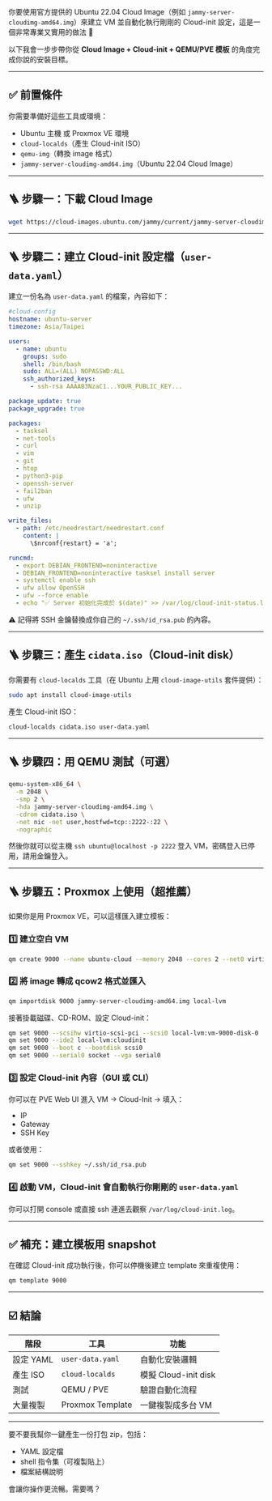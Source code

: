 你要使用官方提供的 Ubuntu 22.04 Cloud Image（例如 `jammy-server-cloudimg-amd64.img`）來建立 VM 並自動化執行剛剛的 Cloud-init 設定，這是一個非常專業又實用的做法 👏

以下我會一步步帶你從 **Cloud Image + Cloud-init + QEMU/PVE 模板** 的角度完成你說的安裝目標。

---

## ✅ 前置條件

你需要準備好這些工具或環境：

* Ubuntu 主機 或 Proxmox VE 環境
* `cloud-localds`（產生 Cloud-init ISO）
* `qemu-img`（轉換 image 格式）
* `jammy-server-cloudimg-amd64.img`（Ubuntu 22.04 Cloud Image）

---

## 🪜 步驟一：下載 Cloud Image

```bash
wget https://cloud-images.ubuntu.com/jammy/current/jammy-server-cloudimg-amd64.img
```

---

## 🪜 步驟二：建立 Cloud-init 設定檔（`user-data.yaml`）

建立一份名為 `user-data.yaml` 的檔案，內容如下：

```yaml
#cloud-config
hostname: ubuntu-server
timezone: Asia/Taipei

users:
  - name: ubuntu
    groups: sudo
    shell: /bin/bash
    sudo: ALL=(ALL) NOPASSWD:ALL
    ssh_authorized_keys:
      - ssh-rsa AAAAB3NzaC1...YOUR_PUBLIC_KEY...

package_update: true
package_upgrade: true

packages:
  - tasksel
  - net-tools
  - curl
  - vim
  - git
  - htop
  - python3-pip
  - openssh-server
  - fail2ban
  - ufw
  - unzip

write_files:
  - path: /etc/needrestart/needrestart.conf
    content: |
      \$nrconf{restart} = 'a';

runcmd:
  - export DEBIAN_FRONTEND=noninteractive
  - DEBIAN_FRONTEND=noninteractive tasksel install server
  - systemctl enable ssh
  - ufw allow OpenSSH
  - ufw --force enable
  - echo "✅ Server 初始化完成於 $(date)" >> /var/log/cloud-init-status.log
```

⚠️ 記得將 SSH 金鑰替換成你自己的 `~/.ssh/id_rsa.pub` 的內容。

---

## 🪜 步驟三：產生 `cidata.iso`（Cloud-init disk）

你需要有 `cloud-localds` 工具（在 Ubuntu 上用 `cloud-image-utils` 套件提供）：

```bash
sudo apt install cloud-image-utils
```

產生 Cloud-init ISO：

```bash
cloud-localds cidata.iso user-data.yaml
```

---

## 🪜 步驟四：用 QEMU 測試（可選）

```bash
qemu-system-x86_64 \
  -m 2048 \
  -smp 2 \
  -hda jammy-server-cloudimg-amd64.img \
  -cdrom cidata.iso \
  -net nic -net user,hostfwd=tcp::2222-:22 \
  -nographic
```

然後你就可以從主機 `ssh ubuntu@localhost -p 2222` 登入 VM，密碼登入已停用，請用金鑰登入。

---

## 🪜 步驟五：Proxmox 上使用（超推薦）

如果你是用 Proxmox VE，可以這樣匯入建立模板：

### 1️⃣ 建立空白 VM

```bash
qm create 9000 --name ubuntu-cloud --memory 2048 --cores 2 --net0 virtio,bridge=vmbr0
```

### 2️⃣ 將 image 轉成 qcow2 格式並匯入

```bash
qm importdisk 9000 jammy-server-cloudimg-amd64.img local-lvm
```

接著掛載磁碟、CD-ROM、設定 Cloud-init：

```bash
qm set 9000 --scsihw virtio-scsi-pci --scsi0 local-lvm:vm-9000-disk-0
qm set 9000 --ide2 local-lvm:cloudinit
qm set 9000 --boot c --bootdisk scsi0
qm set 9000 --serial0 socket --vga serial0
```

### 3️⃣ 設定 Cloud-init 內容（GUI 或 CLI）

你可以在 PVE Web UI 進入 VM → Cloud-Init → 填入：

* IP
* Gateway
* SSH Key

或者使用：

```bash
qm set 9000 --sshkey ~/.ssh/id_rsa.pub
```

### 4️⃣ 啟動 VM，Cloud-init 會自動執行你剛剛的 `user-data.yaml`

你可以打開 console 或直接 ssh 連進去觀察 `/var/log/cloud-init.log`。

---

## ✅ 補充：建立模板用 snapshot

在確認 Cloud-init 成功執行後，你可以停機後建立 template 來重複使用：

```bash
qm template 9000
```

---

## ☑️ 結論

| 階段      | 工具               | 功能                 |
| ------- | ---------------- | ------------------ |
| 設定 YAML | `user-data.yaml` | 自動化安裝邏輯            |
| 產生 ISO  | `cloud-localds`  | 模擬 Cloud-init disk |
| 測試      | QEMU / PVE       | 驗證自動化流程            |
| 大量複製    | Proxmox Template | 一鍵複製成多台 VM         |

---

要不要我幫你一鍵產生一份打包 zip，包括：

* YAML 設定檔
* shell 指令集（可複製貼上）
* 檔案結構說明

會讓你操作更流暢。需要嗎？
